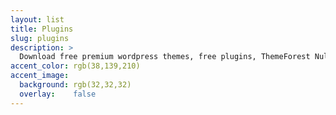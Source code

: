 ```yaml
---
layout: list
title: Plugins
slug: plugins
description: >
  Download free premium wordpress themes, free plugins, ThemeForest Nulled, Envato market, site templates, blogger templates, Download Free Nulled, WP ...
accent_color: rgb(38,139,210)
accent_image:
  background: rgb(32,32,32)
  overlay:    false
---
```

